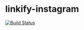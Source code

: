 linkify-instagram
===

[![Build Status](https://travis-ci.org/abh1nav/linkify-instagram.svg?branch=master)](https://travis-ci.org/abh1nav/linkify-instagram)